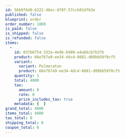 ```yaml
---
id: 56b0f6d0-6222-46ec-870f-57ccb01dfb3e
published: false
blueprint: order
order_number: 1869
is_paid: false
is_shipped: false
is_refunded: false
items:
  -
    id: 037b6754-333a-4e9b-b980-e4a66cb7b37b
    product: 66e767a9-ee34-4dc4-8681-d09bb59f0cf5
    variant:
      variant: Polmaraton
      product: 66e767a9-ee34-4dc4-8681-d09bb59f0cf5
    quantity: 1
    total: 4000
    tax:
      amount: 0
      rate: 0
      price_includes_tax: true
    metadata: {  }
grand_total: 4000
items_total: 4000
tax_total: 0
shipping_total: 0
coupon_total: 0
---
```

